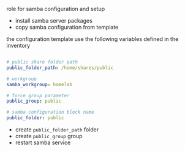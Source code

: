 role for samba configuration and setup

- install samba server packages 
- copy samba configuration from template 

the configuration template use the following variables defined in the inventory

```yaml

# public share folder path
public_folder_path: /home/shares/public

# workgroup
samba_workgroup: homelab

# force group parameter
public_group: public

# samba configuration block name
public_folder: public

```

- create `public_folder_path`  folder
- create `public_group`  group
- restart samba service